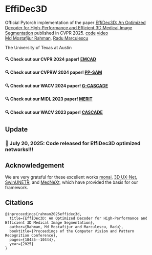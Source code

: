 # EffiDec3D

Official Pytorch implementation of the paper [EffiDec3D: An Optimized Decoder for High-Performance and Efficient 3D Medical Image Segmentation](https://openaccess.thecvf.com/content/CVPR2025/html/Rahman_EffiDec3D_An_Optimized_Decoder_for_High-Performance_and_Efficient_3D_Medical_CVPR_2025_paper.html) published in CVPR 2025. [code](https://github.com/SLDGroup/EffiDec3D) [video](https://youtu.be/y4TGTeXau_4?si=XxM7bPShf-NdMn7o)
<br>
[Md Mostafijur Rahman](https://mostafij-rahman.github.io/), [Radu Marculescu](https://radum.ece.utexas.edu/)
<p>The University of Texas at Austin</p>

#### 🔍 **Check out our CVPR 2024 paper! [EMCAD](https://github.com/SLDGroup/EMCAD)** 
#### 🔍 **Check out our CVPRW 2024 paper! [PP-SAM](https://github.com/SLDGroup/PP-SAM)** 
#### 🔍 **Check out our WACV 2024 paper! [G-CASCADE](https://github.com/SLDGroup/G-CASCADE)**
#### 🔍 **Check out our MIDL 2023 paper! [MERIT](https://github.com/SLDGroup/MERIT)**
#### 🔍 **Check out our WACV 2023 paper! [CASCADE](https://github.com/SLDGroup/CASCADE)**


## Update

### **🚀 July 20, 2025: Code released for EffiDec3D optimized networks!!!**




## Acknowledgement
We are very grateful for these excellent works [monai](https://monai.io/), [3D UX-Net](https://github.com/MASILab/3DUX-Net), [SwinUNETR](https://github.com/Project-MONAI/research-contributions/tree/main/SwinUNETR), and [MedNeXt](https://github.com/MIC-DKFZ/MedNeXt), which have provided the basis for our framework.

## Citations

``` 
@inproceedings{rahman2025effidec3d,
  title={EffiDec3D: An Optimized Decoder for High-Performance and Efficient 3D Medical Image Segmentation},
  author={Rahman, Md Mostafijur and Marculescu, Radu},
  booktitle={Proceedings of the Computer Vision and Pattern Recognition Conference},
  pages={10435--10444},
  year={2025}
}
```

